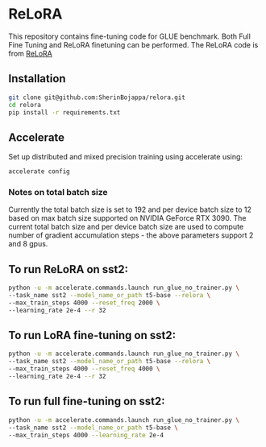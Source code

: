 # ReLoRA
This repository contains fine-tuning code for GLUE benchmark. Both Full Fine Tuning and ReLoRA finetuning can be performed. The ReLoRA  code is from [ReLoRA](https://github.com/Guitaricet/gpt-neox/tree/relora/megatron/relora)

## Installation

```bash
git clone git@github.com:SherinBojappa/relora.git
cd relora
pip install -r requirements.txt
```

## Accelerate
Set up distributed and mixed precision training using accelerate using:
```bash
accelerate config
```

### Notes on total batch size
Currently the total batch size is set to 192 and per device batch size to 12 based  on max batch size supported on NVIDIA GeForce RTX 3090. The current total batch size and per device batch size are used to compute number of gradient accumulation steps - the above parameters support 2 and 8 gpus.

## To run ReLoRA on sst2:
```bash
python -u -m accelerate.commands.launch run_glue_no_trainer.py \
--task_name sst2 --model_name_or_path t5-base --relora \
--max_train_steps 4000 --reset_freq 2000 \
--learning_rate 2e-4 --r 32
```

## To run LoRA fine-tuning on sst2:
```bash
python -u -m accelerate.commands.launch run_glue_no_trainer.py \
--task_name sst2 --model_name_or_path t5-base --relora \
--max_train_steps 4000 --reset_freq 4000 \
--learning_rate 2e-4 --r 32
```

## To run full fine-tuning on sst2:
```bash
python -u -m accelerate.commands.launch run_glue_no_trainer.py \
--task_name sst2 --model_name_or_path t5-base \
--max_train_steps 4000 --learning_rate 2e-4
```

